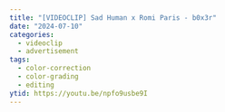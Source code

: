 ```yaml
---
title: "[VIDEOCLIP] Sad Human x Romi Paris - b0x3r"
date: "2024-07-10"
categories:
  - videoclip
  - advertisement
tags:
  - color-correction
  - color-grading
  - editing
ytid: https://youtu.be/npfo9usbe9I
---
```

